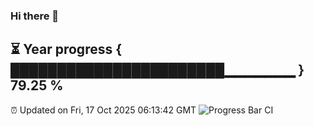 ### Hi there 👋
⏳ Year progress { ███████████████████████▁▁▁▁▁▁▁ } 79.25 %
---
⏰ Updated on Fri, 17 Oct 2025 06:13:42 GMT
![Progress Bar CI](https://github.com/Moyi321/Moyi321/workflows/Progress%20Bar%20CI/badge.svg)
